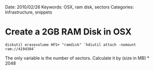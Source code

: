 Date: 2010/02/26
Keywords: OSX, ram disk, sectors
Categories: Infrastructure, snippets

# Create a 2GB RAM Disk in OSX
    diskutil erasevolume HFS+ "ramdisk" `hdiutil attach -nomount ram://4194304`
The only variable is the number of sectors. Calculate it by (size in MB) * 2048
